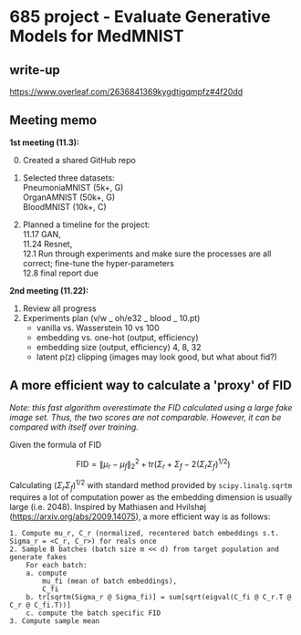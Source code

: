 # 685 project - Evaluate Generative Models for MedMNIST

## write-up
https://www.overleaf.com/2636841369kygdtjgqmpfz#4f20dd

## Meeting memo
**1st meeting (11.3):**

0. Created a shared GitHub repo

1. Selected three datasets:  
	PneumoniaMNIST 	(5k+, G)  
	OrganAMNIST 	(50k+, G)  
	BloodMNIST		(10k+, C)

2. Planned a timeline for the project:  
	11.17 GAN,  
	11.24 Resnet,  
	12.1 Run through experiments and make sure the processes are all correct; fine-tune the hyper-parameters  
	12.8 final report due

**2nd meeting (11.22):**

1. Review all progress  
2. Experiments plan (v/w _ oh/e32 _ blood _ 10.pt)
	* vanilla vs. Wasserstein 10 vs 100
	* embedding vs. one-hot (output, efficiency) 
	* embedding size (output, efficiency)
		4, 8, 32
	* latent p(z) clipping (images may look good, but what about fid?)

## A more efficient way to calculate a 'proxy' of FID
*Note: this fast algorithm overestimate the FID calculated using a large fake image set. Thus, the two scores are not comparable. However, it can be compared with itself over training.*

Given the formula of FID

$$
\mathrm{FID} = 
\| \mu_r - \mu_f \|_2^2 + \mathrm{tr}(\Sigma_r + \Sigma_f - 2(\Sigma_r\Sigma_f)^{1/2})
$$

Calculating $(\Sigma_r\Sigma_f)^{1/2}$ with standard method provided by `scipy.linalg.sqrtm` requires a lot of computation power as the embedding dimension is usually large (i.e. 2048). Inspired by Mathiasen and Hvilshøj (https://arxiv.org/abs/2009.14075), a more efficient way is as follows:

	1. Compute mu_r, C_r (normalized, recentered batch embeddings s.t. Sigma_r = <C_r, C_r>) for reals once
	2. Sample B batches (batch size m << d) from target population and generate fakes
		For each batch:
		a. compute
			mu_fi (mean of batch embeddings), 
			C_fi
		b. tr[sqrtm(Sigma_r @ Sigma_fi)] = sum[sqrt(eigval(C_fi @ C_r.T @ C_r @ C_fi.T))]
		c. compute the batch specific FID
	3. Compute sample mean
